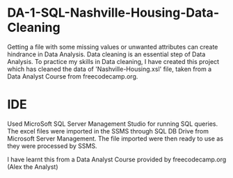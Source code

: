 # DA-1-SQL-Nashville-Housing-Data-Cleaning
Getting a file with some missing values or unwanted attributes can create hindrance in Data Analysis. Data cleaning is an essential step of Data Analysis. To practice my skills in Data cleaning, I have created this project which has cleaned the data of 'Nashville-Housing.xsl' file, taken from a Data Analyst Course from freecodecamp.org. 


# IDE
Used MicroSoft SQL Server Management Studio for running SQL queries. The excel files were imported in the SSMS through SQL DB Drive from Microsoft Server Management. The file imported were then ready to use as they were processed by SSMS.

I have learnt this from a Data Analyst Course provided by freecodecamp.org (Alex the Analyst)
